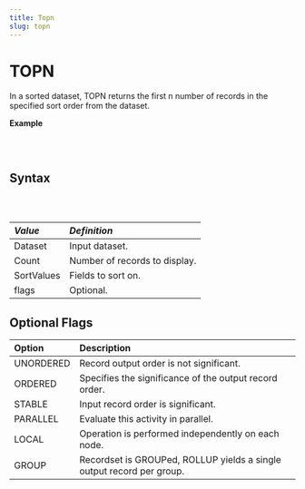 ```yaml
---
title: Topn
slug: topn
---
```


# TOPN

In a sorted dataset, TOPN returns the first n number of records in the specified sort order from the dataset.

**Example**

<pre>
<EclCode id="TopnExp_1" tryMe="TopnExp_1"

code="/*
TOPN Example:
*/
MyRec := RECORD
    INTEGER  ID;
    INTEGER  Income;
    STRING   LastName;
END;

MyDS := DATASET([{100, 28000, 'Sunny'}, 
    {200, 5000, 'Jack'}, 
    {300, 5000, 'Smith'},
    {200, 1000, 'Danny'}, 
    {200, 7000, 'Able'},  
    {100, 25000, 'Doable'},
    {200, 1000, 'Nancy'}],
MyRec);

// Display the top (first) 5 records in the MyDS dataset when sorted in ascending LastName order
LastName := TOPN(MyDS, 5, LastName);
OUTPUT(LastName, NAMED('LastName'));

// Display the top (first) 3 records in the MyDS dataset when sorted in descending Income order
OUTPUT(TOPN(MyDS, 3, -Income), NAMED('Sorted_Income'));">
</EclCode>
</pre>

## Syntax

<pre>
<EclCode
code="TOPN(Dataset, Count, SortValues [, flag(s)]);">
</EclCode>
</pre>

| _Value_    | _Definition_                            |
| :--------- | :-------------------------------------- |
| Dataset    | Input dataset.                           |
| Count      | Number of records to display.            |
| SortValues | Fields to sort on. |
| flags      | Optional.                                |

## Optional Flags

| Option | Description |
| :- | :- |
| UNORDERED | Record output order is not significant. |
| ORDERED | Specifies the significance of the output record order. |
| STABLE | Input record order is significant. |
| PARALLEL | Evaluate this activity in parallel. |
| LOCAL | Operation is performed independently on each node. |
| GROUP | Recordset is GROUPed, ROLLUP yields a single output record per group. |
